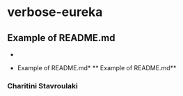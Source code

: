 # verbose-eureka
## Example of README.md

+
* Example of README.md*
** Example of README.md**
### Charitini Stavroulaki
